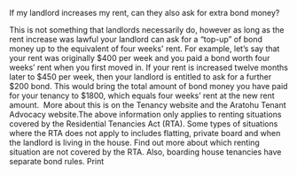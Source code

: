 If my landlord increases my rent, can they also ask for extra bond money?

This is not something that landlords necessarily do, however as long as the rent increase was lawful your landlord can ask for a “top-up” of bond money up to the equivalent of four weeks' rent. For example, let’s say that your rent was originally $400 per week and you paid a bond worth four weeks’ rent when you first moved in. If your rent is increased twelve months later to $450 per week, then your landlord is entitled to ask for a further $200 bond. This would bring the total amount of bond money you have paid for your tenancy to $1800, which equals four weeks’ rent at the new rent amount.  More about this is on the Tenancy website and the Aratohu Tenant Advocacy website.The above information only applies to renting situations covered by the Residential Tenancies Act (RTA). Some types of situations where the RTA does not apply to includes flatting, private board and when the landlord is living in the house. Find out more about which renting situation are not covered by the RTA. Also, boarding house tenancies have separate bond rules.  Print 